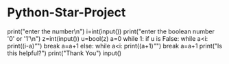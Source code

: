 # Python-Star-Project
print("enter the number\n")
i=int(input())
print("enter the boolean number '0' or '1'\n")
z=int(input())
u=bool(z)
a=0
while 1:
    if u is False:
        while a<i:
            print((i-a)*"*")
            break
        a=a+1
    else:
        while a<i:
            print((a+1)*"*")
            break
        a=a+1
print("Is this helpful?")
print("Thank You")
input()

